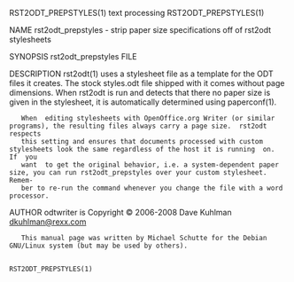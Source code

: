 RST2ODT_PREPSTYLES(1)                                             text processing                                            RST2ODT_PREPSTYLES(1)

NAME
       rst2odt_prepstyles - strip paper size specifications off of rst2odt stylesheets

SYNOPSIS
       rst2odt_prepstyles FILE

DESCRIPTION
       rst2odt(1) uses a stylesheet file as a template for the ODT files it creates.  The stock styles.odt file shipped with it comes without page
       dimensions.  When rst2odt is run and detects that there no paper size is given in the stylesheet,  it  is  automatically  determined  using
       paperconf(1).

       When  editing stylesheets with OpenOffice.org Writer (or similar programs), the resulting files always carry a page size.  rst2odt respects
       this setting and ensures that documents processed with custom stylesheets look the same regardless of the host it is running  on.   If  you
       want  to get the original behavior, i.e. a system-dependent paper size, you can run rst2odt_prepstyles over your custom stylesheet.  Remem‐
       ber to re-run the command whenever you change the file with a word processor.

AUTHOR
       odtwriter is Copyright © 2006-2008 Dave Kuhlman <dkuhlman@rexx.com>

       This manual page was written by Michael Schutte for the Debian GNU/Linux system (but may be used by others).

                                                                                                                             RST2ODT_PREPSTYLES(1)
